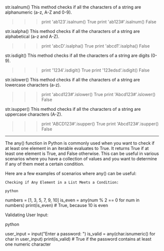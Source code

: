 str.isalnum()
This method checks if all the characters of a string are alphanumeric (a-z, A-Z and 0-9).

>>> print 'ab123'.isalnum()
True
>>> print 'ab123#'.isalnum()
False

str.isalpha()
This method checks if all the characters of a string are alphabetical (a-z and A-Z).

>>> print 'abcD'.isalpha()
True
>>> print 'abcd1'.isalpha()
False

str.isdigit()
This method checks if all the characters of a string are digits (0-9).

>>> print '1234'.isdigit()
True
>>> print '123edsd'.isdigit()
False

str.islower()
This method checks if all the characters of a string are lowercase characters (a-z).

>>> print 'abcd123#'.islower()
True
>>> print 'Abcd123#'.islower()
False

str.isupper()
This method checks if all the characters of a string are uppercase characters (A-Z).

>>> print 'ABCD123#'.isupper()
True
>>> print 'Abcd123#'.isupper()
False
---------------------
The any() function in Python is commonly used when you want to check if at least one element in an iterable evaluates to True. It returns True if at least one element is True, and False otherwise. This can be useful in various scenarios where you have a collection of values and you want to determine if any of them meet a certain condition.

Here are a few examples of scenarios where any() can be useful:

    Checking if Any Element in a List Meets a Condition:

    python

numbers = [1, 3, 5, 7, 9, 10]
is_even = any(num % 2 == 0 for num in numbers)
print(is_even)  # True, because 10 is even

Validating User Input:

python

user_input = input("Enter a password: ")
is_valid = any(char.isnumeric() for char in user_input)
print(is_valid)  # True if the password contains at least one numeric character

